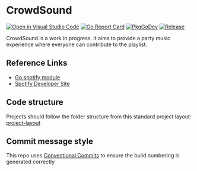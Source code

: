 # CrowdSound

[![Open in Visual Studio Code](https://img.shields.io/static/v1?logo=visualstudiocode&label=&message=Open%20in%20Visual%20Studio%20Code&labelColor=2c2c32&color=007acc&logoColor=007acc)](https://open.vscode.dev/danstis/CrowdSound)
[![Go Report Card](https://goreportcard.com/badge/github.com/danstis/CrowdSound?style=flat-square)](https://goreportcard.com/report/github.com/danstis/CrowdSound)
[![PkgGoDev](https://pkg.go.dev/badge/github.com/danstis/CrowdSound)](https://pkg.go.dev/github.com/danstis/CrowdSound)
[![Release](https://img.shields.io/github/release/danstis/CrowdSound.svg?style=flat-square)](https://github.com/danstis/CrowdSound/releases/latest)

CrowdSound is a work in progress. It aims to provide a party music experience where everyone can contribute to the playlist.

## Reference Links

- [Go spotify module](https://pkg.go.dev/github.com/zmb3/spotify#section-readme)
- [Spotify Developer Site](https://developer.spotify.com/)

## Code structure

Projects should follow the folder structure from this standard project layout: [project-layout](https://github.com/golang-standards/project-layout)

## Commit message style

This repo uses [Conventional Commits](https://www.conventionalcommits.org/) to ensure the build numbering is generated correctly
